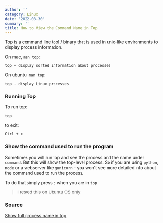 ```yaml
---
author: ''
category: Linux
date: '2022-08-30'
summary: ''
title: How to View the Command Name in Top
---
```


Top is a command line tool / binary that is used in unix-like environments to display process information.

On mac, `man top`:

    top – display sorted information about processes

On ubuntu, `man top`:

    top - display Linux processes

### Running Top

To run top:

    top

to exit:

    Ctrl + c

### Show the command used to run the program

Sometimes you will run top and see the process and the name under `command`.
But this will show the top-level process. So if you are using `python`, `node` or a webserver like `gunicorn` - you won't see more detailed info about the command used to run the process.

To do that simply press `c` when you are in `top`

> I tested this on Ubuntu OS only

### Source

[Show full process name in top](https://serverfault.com/questions/139632/show-full-process-name-in-top)